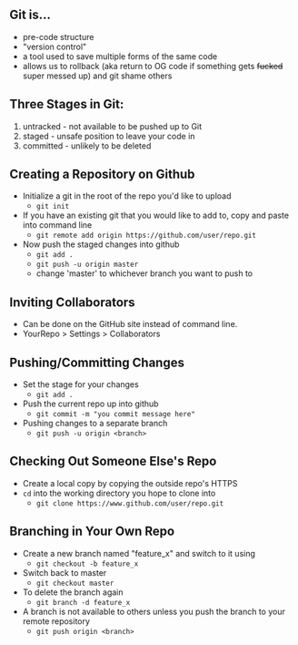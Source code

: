 ## Git is... 
- pre-code structure
- "version control"
- a tool used to save multiple forms of the same code 
- allows us to rollback (aka return to OG code if something gets ~~fucked~~ super messed up) and git shame others

## Three Stages in Git:
1) untracked - not available to be pushed up to Git
2) staged - unsafe position to leave your code in
3) committed - unlikely to be deleted

## Creating a Repository on Github
- Initialize a git in the root of the repo you'd like to upload
    - `git init`
- If you have an existing git that you would like to add to, copy and paste into command line
    - `git remote add origin https://github.com/user/repo.git`
- Now push the staged changes into github
    - `git add .`
    - `git push -u origin master` 
    + change 'master' to whichever branch you want to push to

## Inviting Collaborators 
- Can be done on the GitHub site instead of command line. 
- YourRepo > Settings > Collaborators

## Pushing/Committing Changes
- Set the stage for your changes
    - `git add .`
- Push the current repo up into github
    - `git commit -m "you commit message here"`
- Pushing changes to a separate branch
    - `git push -u origin <branch>`

## Checking Out Someone Else's Repo
- Create a local copy by copying the outside repo's HTTPS
- `cd` into the working directory you hope to clone into
    - `git clone https://www.github.com/user/repo.git`

## Branching in Your Own Repo
- Create a new branch named "feature_x" and switch to it using
    - `git checkout -b feature_x`
- Switch back to master
    - `git checkout master`
- To delete the branch again
    - `git branch -d feature_x`
- A branch is not available to others unless you push the branch to your remote repository
    - `git push origin <branch>`
